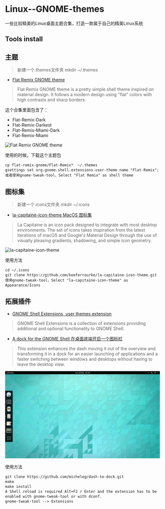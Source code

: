 # Linux--GNOME-themes
一些比较精美的Linux桌面主题合集，打造一款属于自己的精美Linux系统




## Tools install



## 主题
> 新建一个.themes文件夹  mkdir ~/.themes

- [Flat Remix GNOME theme](https://github.com/daniruiz/flat-remix-gnome)
> Flat Remix GNOME theme is a pretty simple shell theme inspired on material design. It follows a modern design using "flat" colors with high contrasts and sharp borders.

这个合集里面包含了：
 - Flat-Remix-Dark
 - Flat-Remix-Darkest
 - Flat-Remix-Miami-Dark
 - Flat-Remix-Miami

![Flat Remix GNOME theme](https://raw.githubusercontent.com/daniruiz/Flat-Remix-GNOME-theme/master/Images/2.png)


使用的时候，下载这个主题包

```
cp flat-remix-gnome/Flat-Remix*  ~/.themes
gsettings set org.gnome.shell.extensions.user-theme name "Flat-Remix";
或者使用gnome-tweak-tool，Select "Flat Remix" as shell theme

```

## 图标集
> 新建一个.icons文件夹   mkdir ~/.icons

- [la-capitaine-icon-theme MacOS 图标集](https://github.com/keeferrourke/la-capitaine-icon-theme)
>La Capitaine is an icon pack designed to integrate with most desktop environments. The set of icons takes inspiration from the latest iterations of macOS and Google's Material Design through the use of visually pleasing gradients, shadowing, and simple icon geometry.

![la-capitaine-icon-theme](https://github.com/keeferrourke/la-capitaine-icon-theme/blob/master/.product/preview.png)

使用方法

```
cd ~/.icons
git clone https://github.com/keeferrourke/la-capitaine-icon-theme.git
使用gnome-tweak-tool，Select "la-capitaine-icon-theme" as  Appearance/Icons
```




## 拓展插件

- [GNOME Shell Extensions, user themes extension](https://drasite.com/flat-remix-gnome)
>GNOME Shell Extensions is a collection of extensions providing additional and optional functionality to GNOME Shell.

- [A dock for the GNOME Shell 在桌面底端开启一个图标栏](https://github.com/micheleg/dash-to-dock)

>This extension enhances the dash moving it out of the overview and transforming it in a dock for an easier launching of applications and a faster switching between windows and desktops without having to leave the desktop view.

![dash to dock ](https://raw.githubusercontent.com/micheleg/dash-to-dock/master/media/screenshot.jpg)

使用方法

```
git clone https://github.com/micheleg/dash-to-dock.git
make
make install
A Shell reload is required Alt+F2 r Enter and the extension has to be enabled with gnome-tweak-tool or with dconf.
gnome-tweak-tool --> Extensions
```

